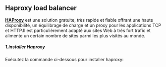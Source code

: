 ## Haproxy load balancer

[**HAProxy**](http://www.haproxy.org/) est une solution gratuite, très rapide et fiable offrant une haute disponibilité, un équilibrage de charge et un proxy pour les applications TCP et HTTP.Il est particulièrement adapté aux sites Web à très fort trafic et alimente un certain nombre de sites parmi les plus visités au monde.

##### 1.**installer Haproxy**

Exécutez la commande ci-dessous pour installer haproxy:

```


```



